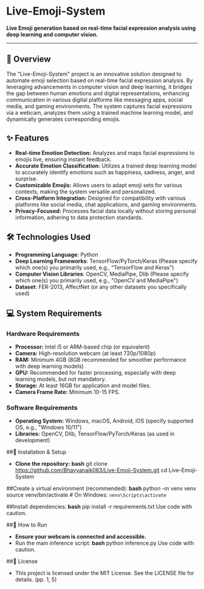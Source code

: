 # Live-Emoji-System

**Live Emoji generation based on real-time facial expression analysis using deep learning and computer vision.**

---

## 🚀 Overview

The "Live-Emoji-System" project is an innovative solution designed to automate emoji selection based on real-time facial expression analysis. By leveraging advancements in computer vision and deep learning, it bridges the gap between human emotions and digital representations, enhancing communication in various digital platforms like messaging apps, social media, and gaming environments. The system captures facial expressions via a webcam, analyzes them using a trained machine learning model, and dynamically generates corresponding emojis.

## ✨ Features

*   **Real-time Emotion Detection:** Analyzes and maps facial expressions to emojis live, ensuring instant feedback.
*   **Accurate Emotion Classification:** Utilizes a trained deep learning model to accurately identify emotions such as happiness, sadness, anger, and surprise.
*   **Customizable Emojis:** Allows users to adapt emoji sets for various contexts, making the system versatile and personalized.
*   **Cross-Platform Integration:** Designed for compatibility with various platforms like social media, chat applications, and gaming environments.
*   **Privacy-Focused:** Processes facial data locally without storing personal information, adhering to data protection standards.

## 🛠️ Technologies Used

*   **Programming Language**: Python
*   **Deep Learning Frameworks**: TensorFlow/PyTorch/Keras (Please specify which one(s) you primarily used, e.g., "TensorFlow and Keras")
*   **Computer Vision Libraries**: OpenCV, MediaPipe, Dlib (Please specify which one(s) you primarily used, e.g., "OpenCV and MediaPipe")
*   **Dataset**: FER-2013, AffectNet (or any other datasets you specifically used)

## 💻 System Requirements

### Hardware Requirements

*   **Processor:** Intel i5 or ARM-based chip (or equivalent)
*   **Camera:** High-resolution webcam (at least 720p/1080p)
*   **RAM:** Minimum 4GB (8GB recommended for smoother performance with deep learning models)
*   **GPU:** Recommended for faster processing, especially with deep learning models, but not mandatory.
*   **Storage:** At least 16GB for application and model files.
*   **Camera Frame Rate:** Minimum 10-15 FPS.

### Software Requirements

*   **Operating System:** Windows, macOS, Android, iOS (specify supported OS, e.g., "Windows 10/11")
*   **Libraries:** OpenCV, Dlib, TensorFlow/PyTorch/Keras (as used in development)

##🚀 Installation & Setup
*  **Clone the repository:**
**bash**
git clone https://github.com/Bhavyanaik063/Live-Emoji-System.git
cd Live-Emoji-System

##Create a virtual environment (recommended):
**bash**
python -m venv venv
source venv/bin/activate  # On Windows: `venv\Scripts\activate`

##Install dependencies:
**bash**
pip install -r requirements.txt
Use code with caution.

##🏃 How to Run
*  **Ensure your webcam is connected and accessible.**
* Run the main inference script:
**bash**
python inference.py
Use code with caution.
 
##📄 License
* This project is licensed under the MIT License. See the LICENSE file for details. (pp. 1, 5) 
